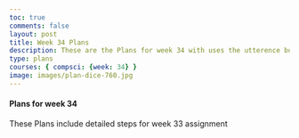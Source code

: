 ```yaml
---
toc: true
comments: false
layout: post
title: Week 34 Plans
description: These are the Plans for week 34 with uses the utterence bot
type: plans
courses: { compsci: {week: 34} }
image: images/plan-dice-760.jpg
---
```



#### Plans for week 34
These Plans include detailed steps for week 33 assignment

<script src="https://utteranc.es/client.js"
    repo="srivaidyas/student2.0"
    issue-term="pathname"
    label="comments"
    theme="github-light"
    crossorigin="anonymous"
    async>
</script>


